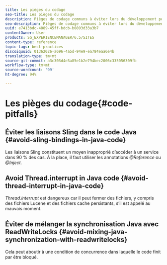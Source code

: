 ```yaml
---
title: Les pièges du codage
seo-title: Les pièges du codage
description: Pièges de codage communs à éviter lors du développement pour AEM
seo-description: Pièges de codage communs à éviter lors du développement pour AEM
uuid: e7413bdc-4889-45ff-bdcb-b0893d33a3b7
contentOwner: User
products: SG_EXPERIENCEMANAGER/6.5/SITES
content-type: reference
topic-tags: best-practices
discoiquuid: 01362026-a696-4a5d-94e9-ea784eaa6e4b
translation-type: tm+mt
source-git-commit: a3c303d4e3a85e1b2e794bec2006c335056309fb
workflow-type: tm+mt
source-wordcount: '99'
ht-degree: 94%

---
```



# Les pièges du codage{#code-pitfalls}

## Éviter les liaisons Sling dans le code Java {#avoid-sling-bindings-in-java-code}

Les liaisons Sling constituent un moyen inapproprié d’accéder à un service dans 90 % des cas. À la place, il faut utiliser les annotations *@Reference* ou *@Inject*.

## Avoid Thread.interrupt in Java code {#avoid-thread-interrupt-in-java-code}

*Thread.interrupt* est dangereux car il peut fermer des fichiers, y compris des fichiers Lucene et des fichiers cache persistants, s’il est appelé au mauvais moment.

## Éviter de mélanger la synchronisation Java avec ReadWriteLocks {#avoid-mixing-java-synchronization-with-readwritelocks}

Cela peut aboutir à une condition de concurrence dans laquelle le code finit par être bloqué.
